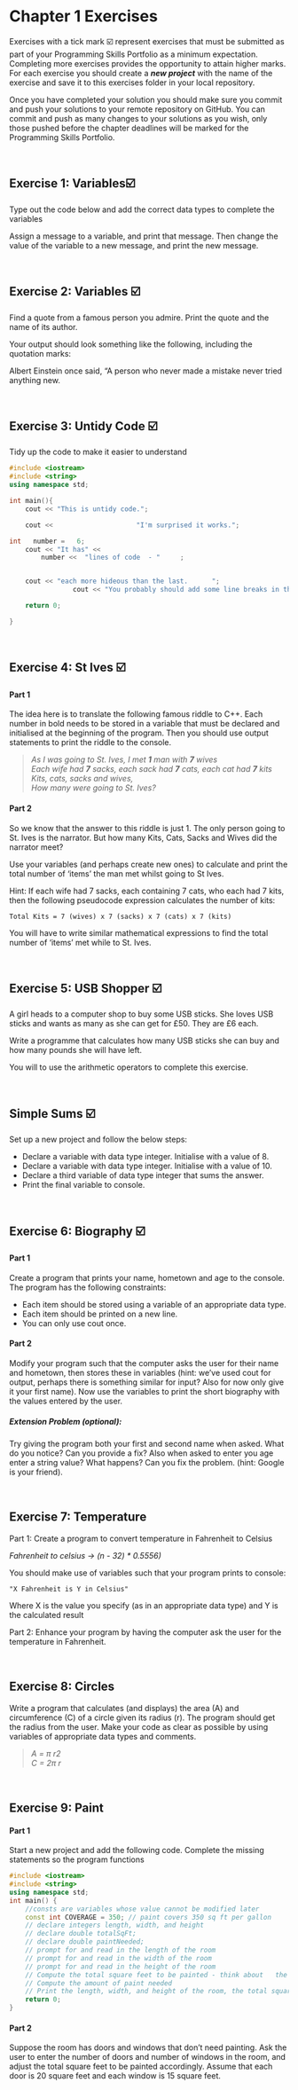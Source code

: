 # Chapter 1 Exercises

Exercises with a tick mark :ballot_box_with_check: represent exercises that must be submitted as part of your Programming Skills Portfolio as a minimum expectation. Completing more exercises provides the opportunity to attain higher marks. For each exercise you should create a _**new project**_ with the name of the exercise and save it to this exercises folder in your local repository.

Once you have completed your solution you should make sure you commit and push your solutions to your remote repository on GitHub. You can commit and push as many changes to your solutions as you wish, only those pushed before the chapter deadlines will be marked for the Programming Skills Portfolio.  


&nbsp;

## Exercise 1: Variables:ballot_box_with_check:

Type out the code below and add the correct data types to complete the variables

Assign a message to a variable, and print that message.
Then change the value of the variable to a new message, and print the new
message.

&nbsp;
&nbsp;
&nbsp;
## Exercise 2: Variables :ballot_box_with_check:

Find a quote from a famous person you admire. Print the quote and the name of its author. 

Your output should look something like the following, including the quotation marks:

Albert Einstein once said, “A person who never made a mistake never tried anything new.


&nbsp;
&nbsp;
&nbsp;
## Exercise 3: Untidy Code :ballot_box_with_check:

Tidy up the code to make it easier to understand

```C++
#include <iostream>
#include <string>
using namespace std;

int main(){
    cout << "This is untidy code.";

    cout <<                     "I'm surprised it works.";

int   number =   6;
    cout << "It has" <<
        number <<  "lines of code  - "     ;


    cout << "each more hideous than the last.      ";
                cout << "You probably should add some line breaks in the text too" << endl;

    return 0;

}
```
&nbsp;
&nbsp;
&nbsp;
## Exercise 4: St Ives :ballot_box_with_check:

#### Part 1

The idea here is to translate the following famous riddle to C++. Each number in bold needs to be stored in a variable that must be declared and initialised at the beginning of the program. Then you should use output statements to print the riddle to the console.


>*As I was going to St. Ives, I met __1__ man with __7__ wives  
>Each wife had __7__ sacks, each sack had __7__ cats, each cat had __7__ kits  
>Kits, cats, sacks and wives,  
>How many were going to St. Ives?*


#### Part 2

So we know that the answer to this riddle is just 1. The only person going to St. Ives is the narrator. But how many Kits, Cats, Sacks and Wives did the narrator meet?

Use your variables (and perhaps create new ones) to calculate and print the total number of ‘items’ the man met whilst going to St Ives.

Hint: If each wife had 7 sacks, each containing 7 cats, who each had 7 kits, then the following pseudocode expression calculates the number of kits:

```
Total Kits = 7 (wives) x 7 (sacks) x 7 (cats) x 7 (kits)
```

You will have to write similar mathematical expressions to find the total number of ‘items’ met while to St. Ives.

&nbsp;
&nbsp;
&nbsp;

## Exercise 5: USB Shopper :ballot_box_with_check:

A girl heads to a computer shop to buy some USB sticks. She loves USB sticks and wants as many as she can get for £50. They are £6 each.

Write a programme that calculates how many USB sticks she can buy and how many pounds she will have left.

You will to use the arithmetic operators to complete this exercise.

&nbsp;
&nbsp;
&nbsp;

## Simple Sums :ballot_box_with_check:

Set up a new project and follow the below steps:

* Declare a variable with data type integer. Initialise with a value of 8.
* Declare a variable with data type integer. Initialise with a value of 10.
* Declare a third variable of data type integer that sums the answer.
* Print the final variable to console.

&nbsp;
&nbsp;
&nbsp;
## Exercise 6: Biography :ballot_box_with_check:

#### Part 1
Create a program that prints your name, hometown and age to the console. The program has the following constraints:

* Each item should be stored using a variable of an appropriate data type.
* Each item should be printed on a new line.
* You can only use cout once.


#### Part 2
Modify your program such that the computer asks the user for their name and hometown, then stores these in variables (hint: we’ve used cout for output, perhaps there is something similar for input? Also for now only give it your first name). Now use the variables to print the short biography with the values entered by the user.


##### Extension Problem (optional):

Try giving the program both your first and second name when asked. What do you notice? Can you provide a fix? Also when asked to enter you age enter a string value? What happens? Can you fix the problem. (hint: Google is your friend).

&nbsp;
&nbsp;
&nbsp;
## Exercise 7: Temperature

Part 1: Create a program to convert temperature in Fahrenheit to Celsius

*Fahrenheit to celsius → (n - 32) * 0.5556)*

You should make use of variables such that your program prints to console:

```
"X Fahrenheit is Y in Celsius"
```

Where X is the value you specify (as in an appropriate data type) and Y is the calculated result

Part 2: Enhance your program by having the computer ask the user for the temperature in Fahrenheit.

&nbsp;
&nbsp;
&nbsp;
## Exercise 8: Circles

Write a program that calculates (and displays) the area (A) and circumference (C) of a circle given its radius (r). The program should get the radius from the user. Make your code as clear as possible by using variables of appropriate data types and comments.

>*A = π r2  
>C = 2π r*

&nbsp;
&nbsp;
&nbsp;

## Exercise 9: Paint

#### Part 1
Start a new project and add the following code. Complete the missing statements so the program functions

```C++
#include <iostream>
#include <string>
using namespace std;
int main() {
    //consts are variables whose value cannot be modified later
    const int COVERAGE = 350; // paint covers 350 sq ft per gallon
    // declare integers length, width, and height
    // declare double totalSqFt;
    // declare double paintNeeded;
    // prompt for and read in the length of the room
    // prompt for and read in the width of the room
    // prompt for and read in the height of the room
    // Compute the total square feet to be painted - think about   the dimensions of each wall assuming standard four wall room.
    // Compute the amount of paint needed
    // Print the length, width, and height of the room, the total square feet and number of gallons of paint required
    return 0;
}
```

#### Part 2
Suppose the room has doors and windows that don’t need painting. Ask the user to enter the number of doors and number of windows in the room, and adjust the total square feet to be painted accordingly. Assume that each door is 20 square feet and each window is 15 square feet.
